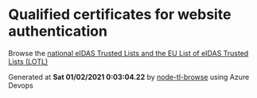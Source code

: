 # Qualified certificates for website authentication 
 Browse the [national eIDAS Trusted Lists and the EU List of eIDAS Trusted Lists (LOTL)](https://webgate.ec.europa.eu/tl-browser/#/) 
 
 
Generated at **Sat 01/02/2021  0:03:04.22** by [node-tl-browse](https://github.com/ymedlop/node-tl-browser) using Azure Devops 
